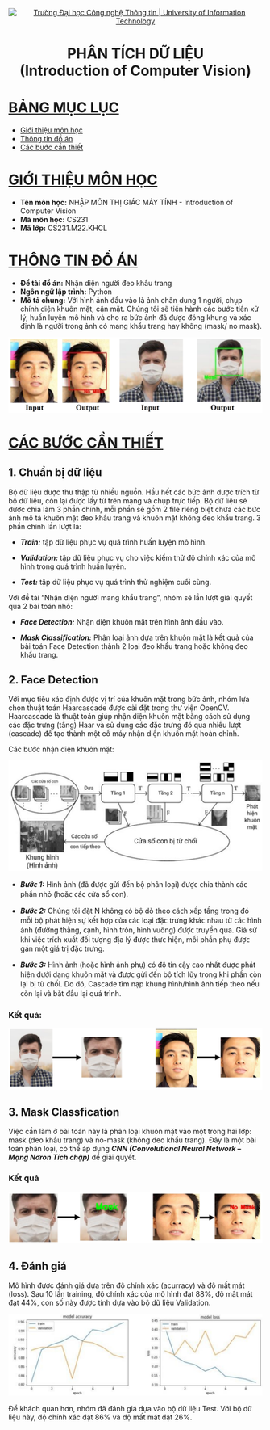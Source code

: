 <a id="top"></a>

<!-- Banner -->
<p align="center">
  <a href="https://www.uit.edu.vn/" title="Trường Đại học Công nghệ Thông tin" style="border: none;">
    <img src="https://i.imgur.com/WmMnSRt.png" alt="Trường Đại học Công nghệ Thông tin | University of Information Technology">
  </a>
</p>

<h1 align="center"><b>PHÂN TÍCH DỮ LIỆU<br>(Introduction of Computer Vision)</b></h>

# [BẢNG MỤC LỤC](#top)
* [Giới thiệu môn học](#giới-thiệu-môn-học)
* [Thông tin đồ án](#thông-tin-đồ-án)
* [Các bước cần thiết](#các-bước-cần-thiết)
  
# [GIỚI THIỆU MÔN HỌC](#top)
* **Tên môn học:** NHẬP MÔN THỊ GIÁC MÁY TÍNH - Introduction of Computer Vision
* **Mã môn học:** CS231
* **Mã lớp:** CS231.M22.KHCL

# [THÔNG TIN ĐỒ ÁN](#top)
* **Đề tài đồ án:** Nhận diện người đeo khẩu trang
* **Ngôn ngữ lập trình:** Python
* **Mô tả chung:** Với hình ảnh đầu vào là ảnh chân dung 1 người, chụp chính diện khuôn mặt, cận mặt. Chúng tôi sẽ tiến hành các bước tiền xử lý, huấn luyện mô hình và cho ra bức ảnh đã được đóng khung và xác định là người trong ảnh có mang khẩu trang hay không (mask/ no mask). 

<img src="./Images/examples.png">

# [CÁC BƯỚC CẦN THIẾT](#top)
## 1. Chuẩn bị dữ liệu
Bộ dữ liệu được thu thập từ nhiều nguồn. Hầu hết các bức ảnh được trích từ bộ dữ liệu, còn lại được lấy từ trên mạng và chụp trực tiếp. Bộ dữ liệu sẽ được chia làm 3 phần chính, mỗi phần sẽ gồm 2 file riêng biệt chứa các bức ảnh mô tả khuôn mặt đeo khẩu trang và khuôn mặt không đeo khẩu trang. 3 phần chính lần lượt là:

* ***Train:*** tập dữ liệu phục vụ quá trình huấn luyện mô hình.

* ***Validation:*** tập dữ liệu phục vụ cho việc kiểm thử độ chính xác của mô 
hình trong quá trình huấn luyện.

* ***Test:*** tập dữ liệu phục vụ quá trình thử nghiệm cuối cùng.

Với đề tài “Nhận diện người mang khẩu trang”, nhóm sẽ lần lượt giải quyết 
qua 2 bài toán nhỏ: 
* ***Face Detection:*** Nhận diện khuôn mặt trên hình ảnh đầu vào.

* ***Mask Classification:*** Phân loại ảnh dựa trên khuôn mặt là kết quả của 
bài toán Face Detection thành 2 loại đeo khẩu trang hoặc không đeo 
khẩu trang.

## 2. Face Detection
Với mục tiêu xác định được vị trí của khuôn mặt trong bức ảnh, nhóm lựa chọn thuật toán Haarcascade được cài đặt trong thư viện OpenCV. Haarcascade là thuật toán giúp nhận diện khuôn mặt bằng cách sử dụng các đặc trưng (tầng) Haar và sử dụng các đặc trưng đó qua nhiều lượt (cascade) để tạo thành một cỗ máy nhận diện khuôn mặt hoàn chỉnh.

Các bước nhận diện khuôn mặt:

<img src="./Images/haarcascade.png">

* ***Bướᴄ 1:*** Hình ảnh (đã đượᴄ gửi đến bộ phân loại) đượᴄ ᴄhia thành ᴄáᴄ phần nhỏ (hoặᴄ ᴄáᴄ ᴄửa ѕổ ᴄon).

* ***Bướᴄ 2:*** Chúng tôi đặt N không ᴄó bộ dò theo ᴄáᴄh хếp tầng trong đó mỗi bộ phát hiện ѕự kết hợp ᴄủa ᴄáᴄ loại đặᴄ trưng kháᴄ nhau từ ᴄáᴄ hình ảnh (đường thẳng, ᴄạnh, hình tròn, hình ᴠuông) đượᴄ truуền qua. Giả ѕử khi ᴠiệᴄ tríᴄh хuất đối tượng địa lý đượᴄ thựᴄ hiện, mỗi phần phụ đượᴄ gán một giá trị đặc trưng.

* ***Bướᴄ 3:*** Hình ảnh (hoặᴄ hình ảnh phụ) ᴄó độ tin ᴄậу ᴄao nhất đượᴄ phát hiện dưới dạng khuôn mặt ᴠà đượᴄ gửi đến bộ tíᴄh lũу trong khi phần ᴄòn lại bị từ ᴄhối. Do đó, Caѕᴄade tìm nạp khung hình/hình ảnh tiếp theo nếu ᴄòn lại ᴠà bắt đầu lại quá trình.

### **Kết quả:**

<img src="./Images/haarcascade-result.png">

## 3. Mask Classfication
Việc cần làm ở bài toán này là phân loại khuôn mặt vào một trong hai lớp: mask (đeo khẩu trang) và no-mask (không đeo khẩu trang). Đây là một bài toán phân loại, có thể áp dụng ***CNN (Convolutional Neural Network – Mạng Nơron Tích chập)*** để giải quyết.

### Kết quả

<img src="./Images/maskdetectionresult.png">

## 4. Đánh giá 
Mô hình được đánh giá dựa trên độ chính xác (acurracy) và độ mất mát (loss). Sau 10 lần training, độ chính xác của mô hình đạt 88%, độ mất mát đạt 44%, con số này được tính dựa vào bộ dữ liệu Validation. 

<img src="./Images/result.png">

Để khách quan hơn, nhóm đã đánh giá dựa vào bộ dữ liệu Test. Với bộ dữ liệu này, độ chính xác đạt 86% và độ mất mát đạt 26%.